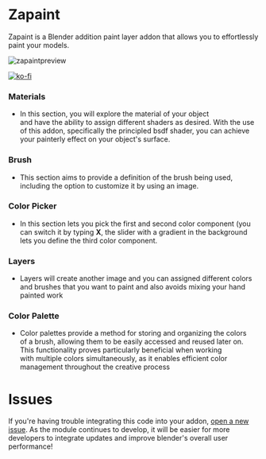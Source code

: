 # Zapaint
Zapaint is a Blender addition paint layer addon that allows you to effortlessly paint your models.

![zapaintpreview](https://github.com/kents00/Zapaint/assets/69900896/c7ad7a80-087a-4c4d-aa59-75a02cb93c95)

[![ko-fi](https://ko-fi.com/img/githubbutton_sm.svg)](https://ko-fi.com/Q5Q8BW198)

### Materials
- In this section, you will explore the material of your object and have the ability to assign different shaders as desired. With the use of this addon, specifically the principled bsdf shader, you can achieve your painterly effect on your object's surface.

### Brush
- This section aims to provide a definition of the brush being used,  including the option to customize it by using an image.
  
### Color Picker
- In this section lets you pick the first and second color component (you can switch it by typing __X__, the slider with a gradient in the background lets you define the third color component.

### Layers
- Layers will create another image and you can assigned different colors and brushes that you want to paint and also avoids mixing your hand painted work

### Color Palette 
- Color palettes provide a method for storing and organizing the colors of a brush, allowing them to be easily accessed and reused later on. This functionality proves particularly beneficial when working with multiple colors simultaneously, as it enables efficient color management throughout the creative process

# Issues

If you're having trouble integrating this code into your addon, [open a new issue](https://github.com/kents00/Zapaint/issues). As the module continues to develop, it will be easier for more developers to integrate updates and improve blender's overall user performance!

